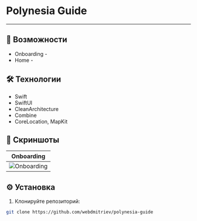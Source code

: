 # Polynesia Guide

---


## 🚀 Возможности
- Onboarding - 
- Home - 


## 🛠 Технологии
- Swift
- SwiftUI
- CleanArchitecture
- Combine
- CoreLocation, MapKit


## 📸 Скриншоты
| Onboarding |
|--------------|
| ![Onboarding](https://api.webdmitriev.com/wp-content/uploads/2025/09/polynesia-onboadring-01-scaled.jpg) |


## ⚙️ Установка

1. Клонируйте репозиторий:

```bash
git clone https://github.com/webdmitriev/polynesia-guide
```
